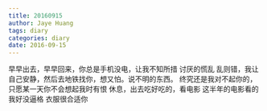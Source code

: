 ```yaml
---
title: 20160915
author: Jaye Huang
tags: diary
categories: diary
date: 2016-09-15
---
```


早早出去，早早回来，你总是手机没电，让我不知所措
讨厌的慌乱
乱则错，我让自己安静，然后去地铁找你，想又怕。说不明的东西。
终究还是我对不起你的，只愿某一天你不会想起我时有恨
休息，出去吃好吃的，看电影
这半年的电影看的我好没逼格
衣服很合适你
